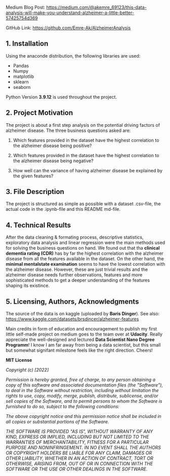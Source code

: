 Medium Blog Post: https://medium.com/@akemre_69123/this-data-analysis-will-make-you-understand-alzheimer-a-little-better-57425754d369 

GitHub Link: https://github.com/Emre-Ak/AlzheimerAnalysis

## 1. Installation
Using the anaconde distribution, the following libraries are used:
- Pandas
- Numpy
- matplotlib
- sklearn
- seaborn

Python Version **3.9.12** is used throughout the project.


## 2. Project Motivation
The project is about a first step analysis on the potential driving factors of alzheimer disease. The three business questions asked are:
1. Which features provided in the dataset have the highest correlation to the alzheimer disease being positive?

2. Which features provided in the dataset have the highest correlation to the alzheimer disease being negative?

3. How well can the variance of having alzheimer disease be explained by the given features?


## 3. File Description
The project is structured as simple as possible with a dataset .csv-file, the actual code in the .ipynb-file and this README md-file.


## 4. Technical Results
After the data cleaning & formating process, descriptive statistics, exploratory data analysis and linear regression were the main methods used for solving the business questions on hand. We found out that tha **clinical dementia rating (CDR)** has by far the highest correlation with the alzheimer disease from all the features available in the dataset. On the other hand, the **minimal mentalstate examination** seems to have the lowest correlation with the alzheimer disease. However, these are just trivial results and the alzheimer disease needs further observations, features and more sophisticated methods to get a deeper understanding of the features shaping its existince.


## 5. Licensing, Authors, Acknowledgments
The source of the data is on kaggle (uploaded by **Baris Dinger**). See also: https://www.kaggle.com/datasets/brsdincer/alzheimer-features

Main credits in form of education and encouragement to publish my first little self-made project on medium goes to the team  over at **Udacity**. Really appreciate the well-designed and lectured **Data Scientist Nano Degree Programm**! I know I am far away from being a data scientist, but this small but somewhat signifant milestone feels like the right direction. Cheers!



**MIT License**

_Copyright (c) [2022]_

_Permission is hereby granted, free of charge, to any person obtaining a copy
of this software and associated documentation files (the "Software"), to deal
in the Software without restriction, including without limitation the rights
to use, copy, modify, merge, publish, distribute, sublicense, and/or sell
copies of the Software, and to permit persons to whom the Software is
furnished to do so, subject to the following conditions:_

_The above copyright notice and this permission notice shall be included in all
copies or substantial portions of the Software._

_THE SOFTWARE IS PROVIDED "AS IS", WITHOUT WARRANTY OF ANY KIND, EXPRESS OR
IMPLIED, INCLUDING BUT NOT LIMITED TO THE WARRANTIES OF MERCHANTABILITY,
FITNESS FOR A PARTICULAR PURPOSE AND NONINFRINGEMENT. IN NO EVENT SHALL THE
AUTHORS OR COPYRIGHT HOLDERS BE LIABLE FOR ANY CLAIM, DAMAGES OR OTHER
LIABILITY, WHETHER IN AN ACTION OF CONTRACT, TORT OR OTHERWISE, ARISING FROM,
OUT OF OR IN CONNECTION WITH THE SOFTWARE OR THE USE OR OTHER DEALINGS IN THE
SOFTWARE._
